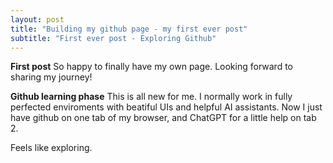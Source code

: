 ```yaml
---
layout: post
title: "Building my github page - my first ever post"
subtitle: "First ever post - Exploring Github"
---
```


**First post** So happy to finally have my own page. Looking forward to sharing my journey!

**Github learning phase** This is all new for me. I normally work in fully perfected enviroments with beatiful UIs and helpful AI assistants. Now I just have github on one tab of my browser, and ChatGPT for a little help on tab 2. 

Feels like exploring.
